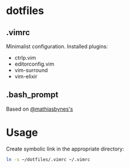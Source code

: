 # dotfiles

## .vimrc
Minimalist configuration. 
Installed plugins:
* ctrlp.vim
* editorconfig.vim
* vim-surround
* vim-elixir

## .bash_prompt
Based on [@mathiasbynes's](https://github.com/mathiasbynens/dotfiles)

# Usage
Create symbolic link in the appropriate directory: 
```bash
ln -s ~/dotfiles/.vimrc ~/.vimrc
```


